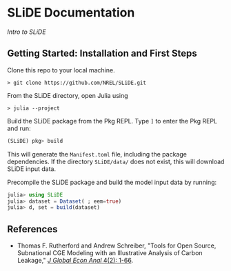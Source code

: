 
# SLiDE Documentation

*Intro to SLiDE*

## Getting Started: Installation and First Steps

Clone this repo to your local machine.

```
> git clone https://github.com/NREL/SLiDE.git
```

From the SLiDE directory, open Julia using

```
> julia --project
```

Build the SLiDE package from the Pkg REPL. Type `]` to enter the Pkg REPL and run:

```julia
(SLiDE) pkg> build
```

This will generate the `Manifest.toml` file, including the package dependencies. If the directory `SLiDE/data/` does not exist, this will download SLiDE input data.

Precompile the SLiDE package and build the model input data by running:

```julia
julia> using SLiDE
julia> dataset = Dataset( ; eem=true)
julia> d, set = build(dataset)
```

## References
- Thomas F. Rutherford and Andrew Schreiber, "Tools for Open Source, Subnational CGE
    Modeling with an Illustrative Analysis of Carbon Leakage,"
    [*J Global Econ Anal* 4(2): 1-66](https://doi.org/10.21642/JGEA.040201AF).
